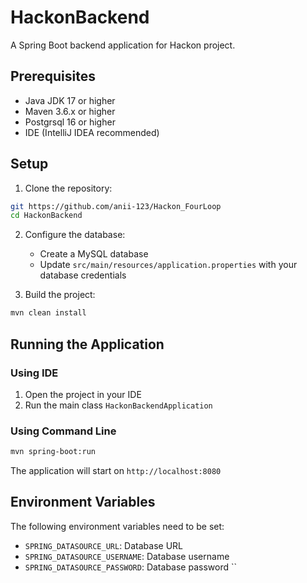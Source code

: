 # HackonBackend

A Spring Boot backend application for Hackon project.

## Prerequisites

- Java JDK 17 or higher
- Maven 3.6.x or higher
- Postgrsql 16 or higher
- IDE (IntelliJ IDEA recommended)

## Setup

1. Clone the repository:
```bash
git https://github.com/anii-123/Hackon_FourLoop
cd HackonBackend
```

2. Configure the database:
   - Create a MySQL database
   - Update `src/main/resources/application.properties` with your database credentials

3. Build the project:
```bash
mvn clean install
```

## Running the Application

### Using IDE
1. Open the project in your IDE
2. Run the main class `HackonBackendApplication`

### Using Command Line
```bash
mvn spring-boot:run
```

The application will start on `http://localhost:8080`

## Environment Variables

The following environment variables need to be set:
- `SPRING_DATASOURCE_URL`: Database URL
- `SPRING_DATASOURCE_USERNAME`: Database username
- `SPRING_DATASOURCE_PASSWORD`: Database password
``
